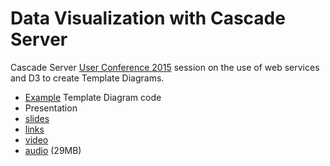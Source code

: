 # Data Visualization with Cascade Server

Cascade Server [User Conference 2015](http://conference.hannonhill.com/) session on the use of web services and D3 to create Template Diagrams.

- [Example](https://github.com/espanae/dataviz/tree/master/templateDiagram) Template Diagram code
- Presentation
 - [slides](https://goo.gl/Juliie)
 - [links](https://github.com/espanae/dataviz/wiki/)
 - [video](https://goo.gl/VpVXia)
 - [audio](https://goo.gl/uTXNH7) (29MB)

